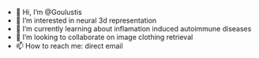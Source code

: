 - 👋 Hi, I’m @Goulustis
- 👀 I’m interested in neural 3d representation
- 🌱 I’m currently learning about inflamation induced autoimmune diseases
- 💞️ I’m looking to collaborate on image clothing retrieval
- 📫 How to reach me: direct email

<!---
Goulustis/Goulustis is a ✨ special ✨ repository because its `README.md` (this file) appears on your GitHub profile.
You can click the Preview link to take a look at your changes.
--->

